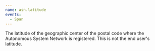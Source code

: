 ```yaml
---
name: asn.latitude
events:
  - Span
---
```


The latitude of the geographic center of the postal code where the Autonomous System Network is registered. This is not the end user's latitude.